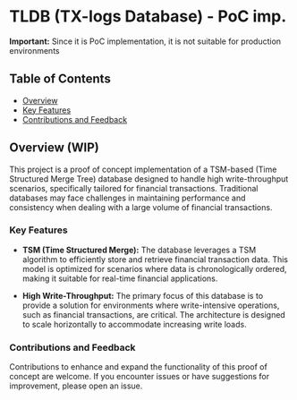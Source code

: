 # TLDB (TX-logs Database) - PoC imp.

**Important:** Since it is PoC implementation, it is not suitable for production environments

## Table of Contents

- [Overview](#overview)
- [Key Features](#key-features)
- [Contributions and Feedback](#contributions-and-feedback)

## Overview (WIP)

This project is a proof of concept implementation of a TSM-based (Time Structured Merge Tree) database designed to handle high write-throughput scenarios, specifically tailored for financial transactions. Traditional databases may face challenges in maintaining performance and consistency when dealing with a large volume of financial transactions.

### Key Features

- **TSM (Time Structured Merge):** The database leverages a TSM algorithm to efficiently store and retrieve financial transaction data. This model is optimized for scenarios where data is chronologically ordered, making it suitable for real-time financial applications.

- **High Write-Throughput:** The primary focus of this database is to provide a solution for environments where write-intensive operations, such as financial transactions, are critical. The architecture is designed to scale horizontally to accommodate increasing write loads.

### Contributions and Feedback

Contributions to enhance and expand the functionality of this proof of concept are welcome. If you encounter issues or have suggestions for improvement, please open an issue.
